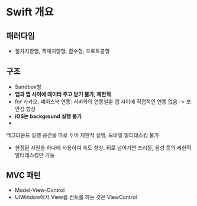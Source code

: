 # Swift 개요
## 패러다임
- 절차지향형, 객체지향형, 함수형, 프로토콜형

## 구조
- Sandbox형
 - **앱과 앱 사이에 데이터 주고 받기 불가, 제한적**  
 - for 카카오, 페이스북 연동: 서버와의 연동일뿐 앱 사이에 직접적인 연동 없음 -> 보안성 향상
- **iOS는 background 실행 불가**
 - 
 백그라운드 실행 공간을 따로 두어 제한적 실행, 모바일 멀티태스킹 불가 
 - 한정된 자원을 하나에 사용하여 속도 향상, 뒤로 넘어가면 프리징, 음성 등의 제한적 멀티태스킹만 가능

## MVC 패턴
- Model-View-Control
- UIWindow에서 View를 컨트롤 하는 것은 ViewControl


